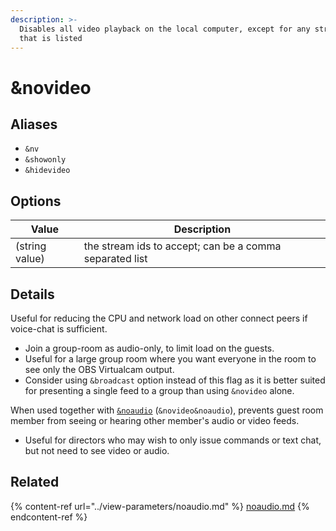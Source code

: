 ```yaml
---
description: >-
  Disables all video playback on the local computer, except for any stream ID
  that is listed
---
```


# \&novideo

## Aliases

* `&nv`
* `&showonly`
* `&hidevideo`

## Options

| Value          | Description                                             |
| -------------- | ------------------------------------------------------- |
| (string value) | the stream ids to accept; can be a comma separated list |

## Details

Useful for reducing the CPU and network load on other connect peers if voice-chat is sufficient.

* Join a group-room as audio-only, to limit load on the guests.
* Useful for a large group room where you want everyone in the room to see only the OBS Virtualcam output.
* Consider using `&broadcast` option instead of this flag as it is better suited for presenting a single feed to a group than using `&novideo` alone.

When used together with [`&noaudio`](../view-parameters/noaudio.md) (`&novideo&noaudio`), prevents guest room member from seeing or hearing other member's audio or video feeds.

* Useful for directors who may wish to only issue commands or text chat, but not need to see video or audio.

## Related

{% content-ref url="../view-parameters/noaudio.md" %}
[noaudio.md](../view-parameters/noaudio.md)
{% endcontent-ref %}
